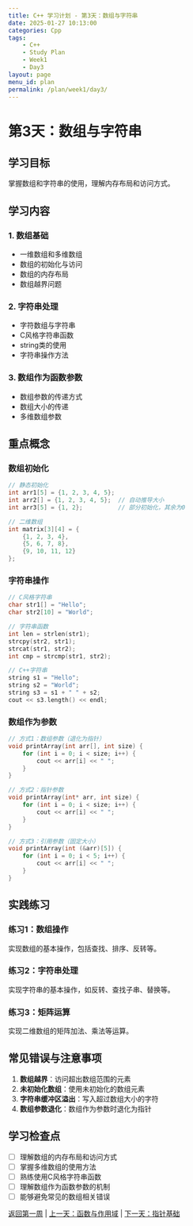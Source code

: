 ```yaml
---
title: C++ 学习计划 - 第3天：数组与字符串
date: 2025-01-27 10:13:00
categories: Cpp
tags:
    - C++ 
    - Study Plan
    - Week1
    - Day3
layout: page
menu_id: plan
permalink: /plan/week1/day3/
---
```


# 第3天：数组与字符串

## 学习目标
掌握数组和字符串的使用，理解内存布局和访问方式。

## 学习内容

### 1. 数组基础
- 一维数组和多维数组
- 数组的初始化与访问
- 数组的内存布局
- 数组越界问题

### 2. 字符串处理
- 字符数组与字符串
- C风格字符串函数
- string类的使用
- 字符串操作方法

### 3. 数组作为函数参数
- 数组参数的传递方式
- 数组大小的传递
- 多维数组参数

## 重点概念

### 数组初始化
```cpp
// 静态初始化
int arr1[5] = {1, 2, 3, 4, 5};
int arr2[] = {1, 2, 3, 4, 5};  // 自动推导大小
int arr3[5] = {1, 2};          // 部分初始化，其余为0

// 二维数组
int matrix[3][4] = {
    {1, 2, 3, 4},
    {5, 6, 7, 8},
    {9, 10, 11, 12}
};
```

### 字符串操作
```cpp
// C风格字符串
char str1[] = "Hello";
char str2[10] = "World";

// 字符串函数
int len = strlen(str1);
strcpy(str2, str1);
strcat(str1, str2);
int cmp = strcmp(str1, str2);

// C++字符串
string s1 = "Hello";
string s2 = "World";
string s3 = s1 + " " + s2;
cout << s3.length() << endl;
```

### 数组作为参数
```cpp
// 方式1：数组参数（退化为指针）
void printArray(int arr[], int size) {
    for (int i = 0; i < size; i++) {
        cout << arr[i] << " ";
    }
}

// 方式2：指针参数
void printArray(int* arr, int size) {
    for (int i = 0; i < size; i++) {
        cout << arr[i] << " ";
    }
}

// 方式3：引用参数（固定大小）
void printArray(int (&arr)[5]) {
    for (int i = 0; i < 5; i++) {
        cout << arr[i] << " ";
    }
}
```

## 实践练习

### 练习1：数组操作
实现数组的基本操作，包括查找、排序、反转等。

### 练习2：字符串处理
实现字符串的基本操作，如反转、查找子串、替换等。

### 练习3：矩阵运算
实现二维数组的矩阵加法、乘法等运算。

## 常见错误与注意事项

1. **数组越界**：访问超出数组范围的元素
2. **未初始化数组**：使用未初始化的数组元素
3. **字符串缓冲区溢出**：写入超过数组大小的字符
4. **数组参数退化**：数组作为参数时退化为指针

## 学习检查点

- [ ] 理解数组的内存布局和访问方式
- [ ] 掌握多维数组的使用方法
- [ ] 熟练使用C风格字符串函数
- [ ] 理解数组作为函数参数的机制
- [ ] 能够避免常见的数组相关错误

[返回第一周](/plan/week1/) | [上一天：函数与作用域](/plan/week1/day2/) | [下一天：指针基础](/plan/week1/day4/)
